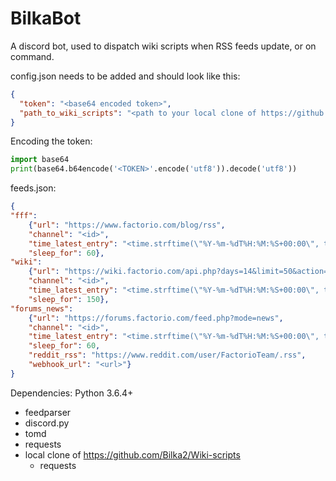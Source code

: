 # BilkaBot

A discord bot, used to dispatch wiki scripts when RSS feeds update, or on command.

config.json needs to be added and should look like this:
```json
{
  "token": "<base64 encoded token>",
  "path_to_wiki_scripts": "<path to your local clone of https://github.com/Bilka2/Wiki-scripts>"
}
```

Encoding the token:
```python
import base64
print(base64.b64encode('<TOKEN>'.encode('utf8')).decode('utf8'))
```

feeds.json:
```json
{
"fff":
	{"url": "https://www.factorio.com/blog/rss",
	"channel": "<id>",
	"time_latest_entry": "<time.strftime(\"%Y-%m-%dT%H:%M:%S+00:00\", time)>",
	"sleep_for": 60},
"wiki":
	{"url": "https://wiki.factorio.com/api.php?days=14&limit=50&action=feedrecentchanges&feedformat=rss&hidebots=1",
	"channel": "<id>",
	"time_latest_entry": "<time.strftime(\"%Y-%m-%dT%H:%M:%S+00:00\", time)>",
	"sleep_for": 150},
"forums_news":
	{"url": "https://forums.factorio.com/feed.php?mode=news",
	"channel": "<id>",
	"time_latest_entry": "<time.strftime(\"%Y-%m-%dT%H:%M:%S+00:00\", time)>",
	"sleep_for": 60,
	"reddit_rss": "https://www.reddit.com/user/FactorioTeam/.rss",
	"webhook_url": "<url>"}
}
```

Dependencies:
Python 3.6.4+
* feedparser
* discord.py
* tomd
* requests
* local clone of https://github.com/Bilka2/Wiki-scripts
  * requests
